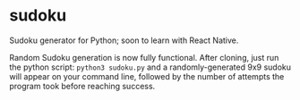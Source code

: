 # sudoku
Sudoku generator for Python; soon to learn with React Native.

Random Sudoku generation is now fully functional. After cloning, just run the python script:
`python3 sudoku.py`
and a randomly-generated 9x9 sudoku will appear on your command line, followed by the number of attempts the program took before reaching success.
